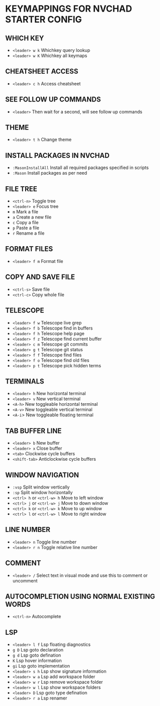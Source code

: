 # KEYMAPPINGS FOR NVCHAD STARTER CONFIG

## WHICH KEY
* `<leader> w k` Whichkey query lookup
* `<leader> w K` Whichkey all keymaps


## CHEATSHEET ACCESS
* `<leader> c h` Access cheatsheet


## SEE FOLLOW UP COMMANDS
* `<leader>` Then wait for a second, will see follow up commands


## THEME
* `<leader> t h` Change theme


## INSTALL PACKAGES IN NVCHAD
* `:MasonInstallAll` Install all required packages specified in scripts
* `:Mason` Install packages as per need


## FILE TREE
* `<ctrl-n>` Toggle tree
* `<leader> e` Focus tree
* `m` Mark a file
* `a` Create a new file
* `c` Copy a file
* `p` Paste a file
* `r` Rename a file


## FORMAT FILES
* `<leader> f m` Format file


## COPY AND SAVE FILE
* `<ctrl-s>` Save file
* `<ctrl-c>` Copy whole file


## TELESCOPE
* `<leader> f w` Telescope live grep
* `<leader> f b` Telescope find in buffers
* `<leader> f h` Telescope help page
* `<leader> f z` Telescope find current buffer
* `<leader> c m` Telescope git commits
* `<leader> g t` Telescope git status
* `<leader> f f` Telescope find files
* `<leader> f o` Telescope find old files
* `<leader> p t` Telescope pick hidden terms


## TERMINALS
* `<leader> h` New horizontal terminal
* `<leader> v` New vertical terminal
* `<A-h>` New toggleable horizontal terminal
* `<A-v>` New toggleable vertical terminal
* `<A-i`> New toggleable floating terminal


## TAB BUFFER LINE
* `<leader> b` New buffer
* `<leader> x` Close buffer
* `<tab>` Clockwise cycle buffers
* `<shift-tab>` Anticlockwise cycle buffers


## WINDOW NAVIGATION
* `:vsp` Split window vertically
* `:sp` Split window horizontally
* `<ctrl> h` or `<ctrl-w> h` Move to left window
* `<ctrl> j` or `<ctrl-w> j` Move to down window
* `<ctrl> k` or `<ctrl-w> k` Move to up window
* `<ctrl> l` or `<ctrl-w> l` Move to right window


## LINE NUMBER
* `<leader> n` Toggle line number
* `<leader> r n` Toggle relative line number


## COMMENT
* `<leader> /` Select text in visual mode and use this to comment or uncomment


## AUTOCOMPLETION USING NORMAL EXISTING WORDS
* `<ctrl-n>` Autocomplete


## LSP
* `<leader> l f` Lsp floating diagnostics
* `g D` Lsp goto declaration
* `g d` Lsp goto defination
* `K` Lsp hover information
* `gi` Lsp goto implementation
* `<leader> s h` Lsp show signature information
* `<leader> w a` Lsp add workspace folder
* `<leader> w r` Lsp remove workspace folder
* `<leader> w l` Lsp show workspace folders
* `<leader> D` Lsp goto type defination
* `<leader> r a` Lsp renamer
